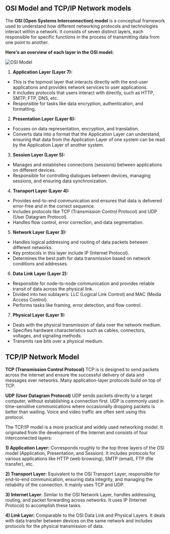 ## OSI Model and TCP/IP Network models 


The **OSI (Open Systems Interconnection) model** is a conceptual framework used to understand how different networking protocols and technologies interact within a network. It consists of seven distinct layers, each responsible for specific functions in the process of transmitting data from one point to another.

**Here's an overview of each layer in the OSI model:**

![OSI Model](https://substackcdn.com/image/fetch/f_auto,q_auto:good,fl_progressive:steep/https%3A%2F%2Fsubstack-post-media.s3.amazonaws.com%2Fpublic%2Fimages%2F8c53f73a-c6ec-45cc-afb5-4018ac97a488_1600x1085.png)

1) **Application Layer (Layer 7):**

* This is the topmost layer that interacts directly with the end-user applications and provides network services to user applications. 
* It includes protocols that users interact with directly, such as HTTP, SMTP, FTP, DNS, etc. 
* Responsible for tasks like data encryption, authentication, and formatting. 

2) **Presentation Layer (Layer 6):**

* Focuses on data representation, encryption, and translation. 
* Converts data into a format that the Application Layer can understand, ensuring that data from the Application Layer of one system can be read by the Application Layer of another system. 

3) **Session Layer (Layer 5):**

* Manages and establishes connections (sessions) between applications on different devices. 
* Responsible for controlling dialogues between devices, managing sessions, and ensuring data synchronization. 

4) **Transport Layer (Layer 4):**

* Provides end-to-end communication and ensures that data is delivered error-free and in the correct sequence. 
* Includes protocols like TCP (Transmission Control Protocol) and UDP (User Datagram Protocol). 
* Handles flow control, error correction, and data segmentation. 

5) **Network Layer (Layer 3):**

* Handles logical addressing and routing of data packets between different networks. 
* Key protocols in this layer include IP (Internet Protocol). 
* Determines the best path for data transmission based on network conditions and addresses. 

6) **Data Link Layer (Layer 2):**

* Responsible for node-to-node communication and provides reliable transit of data across the physical link. 
* Divided into two sublayers: LLC (Logical Link Control) and MAC (Media Access Control). 
* Performs tasks like framing, error detection, and flow control. 

7) **Physical Layer (Layer 1):**

* Deals with the physical transmission of data over the network medium. 
* Specifies hardware characteristics such as cables, connectors, voltages, and signaling methods. 
* Transmits raw bits over a physical medium. 


## **TCP/IP Network Model**

**TCP (Transmission Control Protocol)**
TCP is is designed to send packets across the internet and ensure the successful delivery of data and messages over networks. Many application-layer protocols build on top of TCP.

**UDP (User Datagram Protocol)**
UDP sends packets directly to a target computer, without establishing a connection first. UDP is commonly used in time-sensitive communications where occasionally dropping packets is better than waiting. Voice and video traffic are often sent using this protocol.


The TCP/IP model is a more practical and widely used networking model. It originated from the development of the Internet and consists of four interconnected layers:

**1) Application Layer:** Corresponds roughly to the top three layers of the OSI model (Application, Presentation, and Session). It includes protocols for various applications like HTTP (web browsing), SMTP (email), FTP (file transfer), etc.

**2) **Transport Layer**:** Equivalent to the OSI Transport Layer, responsible for end-to-end communication, ensuring data integrity, and managing the reliability of the connection. It mainly uses TCP and UDP.

**3) Internet Layer**: Similar to the OSI Network Layer, handles addressing, routing, and packet forwarding across networks. It uses IP (Internet Protocol) to accomplish these tasks.

**4) Link Layer:** Comparable to the OSI Data Link and Physical Layers. It deals with data transfer between devices on the same network and includes protocols for the physical transmission of data.


